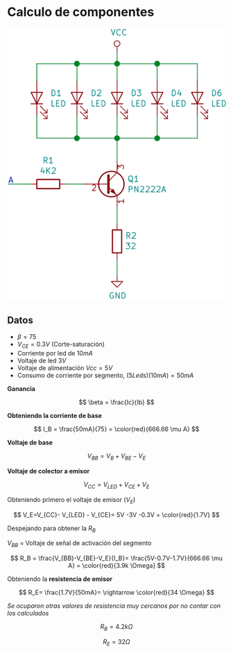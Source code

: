 # Calculo de componentes

![schematic](pictures/basic.png)

## Datos

- $\beta =75$
- $V_{CE} = 0.3V$ (Corte-saturación)
- Corriente por led de $10mA$
- Voltaje de led $3V$
- Voltaje de alimentación $Vcc = 5V$
- Consumo de corriente por segmento, $(5Leds)(10mA) = 50mA$

**Ganancia**

$$
\beta = \frac{Ic}{Ib}
$$

**Obteniendo la corriente de base**

$$
I_B = \frac{50mA}{75} = \color{red}{666.66 \mu A}
$$

**Voltaje de base**

$$
V_{BB}= V_B+V_{BE} - V_E
$$

**Voltaje de colector a emisor**

$$
V_{CC}=V_{LED}+V_{CE}+V_E
$$

Obteniendo primero el voltaje de emisor ($V_E$)

$$
V_E=V_{CC}- V_{LED} - V_{CE}= 5V -3V -0.3V = \color{red}{1.7V}
$$


Despejando para obtener la $R_B$

$V_{BB}$ = Voltaje de señal de activación del segmento

$$
R_B = \frac{V_{BB}-V_{BE}-V_E}{I_B}= \frac{5V-0.7V-1.7V}{666.66 \mu A} = \color{red}{3.9k \Omega}
$$

Obteniendo la **resistencia de emisor**

$$
R_E= \frac{1.7V}{50mA}=  \rightarrow \color{red}{34 \Omega}
$$

*Se ocuparon otras valores de resistencia muy cercanos por no contar con los calculados* 

$$
R_B = 4.2 k \Omega
$$

$$
R_E = 32 \Omega
$$